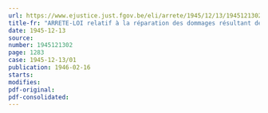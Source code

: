 ```yaml
---
url: https://www.ejustice.just.fgov.be/eli/arrete/1945/12/13/1945121302/justel
title-fr: "ARRETE-LOI relatif à la réparation des dommages résultant des accidents survenus sur le chemin du travail"
date: 1945-12-13
source:
number: 1945121302
page: 1283
case: 1945-12-13/01
publication: 1946-02-16
starts:
modifies:
pdf-original:
pdf-consolidated:
---
```


